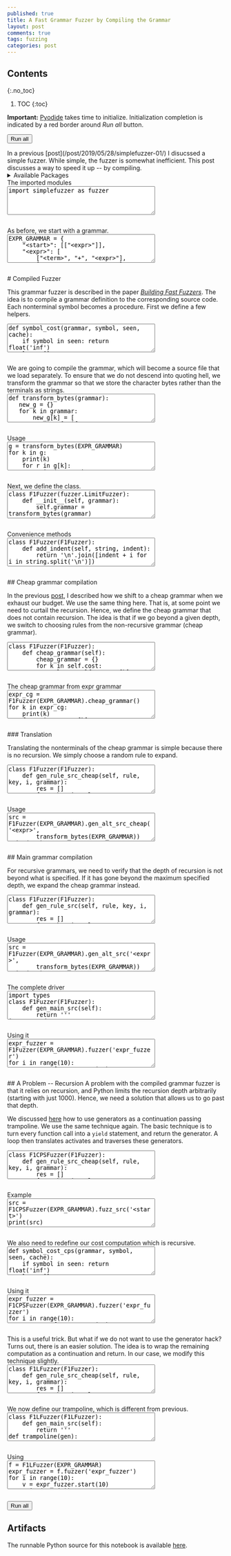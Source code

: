 ```yaml
---
published: true
title: A Fast Grammar Fuzzer by Compiling the Grammar
layout: post
comments: true
tags: fuzzing
categories: post
---
```


## Contents
{:.no_toc}

1. TOC
{:toc}

<script src="/resources/js/graphviz/index.min.js"></script>
<script>
// From https://github.com/hpcc-systems/hpcc-js-wasm
// Hosted for teaching.
var hpccWasm = window["@hpcc-js/wasm"];
function display_dot(dot_txt, div) {
    hpccWasm.graphviz.layout(dot_txt, "svg", "dot").then(svg => {
        div.innerHTML = svg;
    });
}
window.display_dot = display_dot
// from js import display_dot
</script>

<script src="/resources/pyodide/full/3.9/pyodide.js"></script>
<link rel="stylesheet" type="text/css" media="all" href="/resources/skulpt/css/codemirror.css">
<link rel="stylesheet" type="text/css" media="all" href="/resources/skulpt/css/solarized.css">
<link rel="stylesheet" type="text/css" media="all" href="/resources/skulpt/css/env/editor.css">

<script src="/resources/skulpt/js/codemirrorepl.js" type="text/javascript"></script>
<script src="/resources/skulpt/js/python.js" type="text/javascript"></script>
<script src="/resources/pyodide/js/env/editor.js" type="text/javascript"></script>

**Important:** [Pyodide](https://pyodide.readthedocs.io/en/latest/) takes time to initialize.
Initialization completion is indicated by a red border around *Run all* button.
<form name='python_run_form'>
<button type="button" name="python_run_all">Run all</button>
</form>
In a previous [post](/post/2019/05/28/simplefuzzer-01/) I disucssed a simple
fuzzer.  While simple, the fuzzer is somewhat inefficient. This post discusses
a way to speed it up -- by compiling.

<details>
<summary>Available Packages </summary>
<!--##### Available Packages-->

These are packages that refer either to my previous posts or to pure python
packages that I have compiled, and is available in the below locations. As
before, install them if you need to run the program directly on the machine.
To install, simply download the wheel file (`pkg.whl`) and install using
`pip install pkg.whl`.

<ol>
<li><a href="https://rahul.gopinath.org/py/simplefuzzer-0.0.1-py2.py3-none-any.whl">simplefuzzer-0.0.1-py2.py3-none-any.whl</a> from "<a href="/post/2019/05/28/simplefuzzer-01/">The simplest grammar fuzzer in the world</a>".</li>
</ol>

<div style='display:none'>
<form name='python_run_form'>
<textarea cols="40" rows="4" id='python_pre_edit' name='python_edit'>
https://rahul.gopinath.org/py/simplefuzzer-0.0.1-py2.py3-none-any.whl
</textarea>
</form>
</div>
</details>
The imported modules

<!--
############
import simplefuzzer as fuzzer

############
-->
<form name='python_run_form'>
<textarea cols="40" rows="4" name='python_edit'>
import simplefuzzer as fuzzer
</textarea><br />
<pre class='Output' name='python_output'></pre>
<div name='python_canvas'></div>
</form>
As before, we start with a grammar.

<!--
############
EXPR_GRAMMAR = {
    "<start>": [["<expr>"]],
    "<expr>": [
        ["<term>", "+", "<expr>"],
        ["<term>", "-", "<expr>"],
        ["<term>"]],
    "<term>": [
        ["<factor>", "*", "<term>"],
        ["<factor>", "/", "<term>"],
        ["<factor>"]],
    "<factor>": [
        ["+", "<factor>"],
        ["-", "<factor>"],
        ["(", "<expr>", ")"],
        ["<integer>", ".", "<integer>"],
        ["<integer>"]],
    "<integer>": [
        ["<digit>", "<integer>"],
        ["<digit>"]],
    "<digit>": [["0"], ["1"], ["2"], ["3"], ["4"], ["5"], ["6"], ["7"], ["8"], ["9"]]
}

EXPR_START = '<start>'


############
-->
<form name='python_run_form'>
<textarea cols="40" rows="4" name='python_edit'>
EXPR_GRAMMAR = {
    &quot;&lt;start&gt;&quot;: [[&quot;&lt;expr&gt;&quot;]],
    &quot;&lt;expr&gt;&quot;: [
        [&quot;&lt;term&gt;&quot;, &quot;+&quot;, &quot;&lt;expr&gt;&quot;],
        [&quot;&lt;term&gt;&quot;, &quot;-&quot;, &quot;&lt;expr&gt;&quot;],
        [&quot;&lt;term&gt;&quot;]],
    &quot;&lt;term&gt;&quot;: [
        [&quot;&lt;factor&gt;&quot;, &quot;*&quot;, &quot;&lt;term&gt;&quot;],
        [&quot;&lt;factor&gt;&quot;, &quot;/&quot;, &quot;&lt;term&gt;&quot;],
        [&quot;&lt;factor&gt;&quot;]],
    &quot;&lt;factor&gt;&quot;: [
        [&quot;+&quot;, &quot;&lt;factor&gt;&quot;],
        [&quot;-&quot;, &quot;&lt;factor&gt;&quot;],
        [&quot;(&quot;, &quot;&lt;expr&gt;&quot;, &quot;)&quot;],
        [&quot;&lt;integer&gt;&quot;, &quot;.&quot;, &quot;&lt;integer&gt;&quot;],
        [&quot;&lt;integer&gt;&quot;]],
    &quot;&lt;integer&gt;&quot;: [
        [&quot;&lt;digit&gt;&quot;, &quot;&lt;integer&gt;&quot;],
        [&quot;&lt;digit&gt;&quot;]],
    &quot;&lt;digit&gt;&quot;: [[&quot;0&quot;], [&quot;1&quot;], [&quot;2&quot;], [&quot;3&quot;], [&quot;4&quot;], [&quot;5&quot;], [&quot;6&quot;], [&quot;7&quot;], [&quot;8&quot;], [&quot;9&quot;]]
}

EXPR_START = &#x27;&lt;start&gt;&#x27;
</textarea><br />
<pre class='Output' name='python_output'></pre>
<div name='python_canvas'></div>
</form>
# Compiled Fuzzer

This grammar fuzzer is described in the paper
[*Building Fast Fuzzers*](/publications/2019/11/18/arxiv-building/).
The idea is to compile a grammar definition to the corresponding source code.
Each nonterminal symbol becomes a procedure. First we define a few helpers.

<!--
############
def symbol_cost(grammar, symbol, seen, cache):
    if symbol in seen: return float('inf')
    lst = []
    for rule in grammar.get(symbol, []):
        if symbol in cache and str(rule) in cache[symbol]:
            lst.append(cache[symbol][str(rule)])
        else:
            lst.append(expansion_cost(grammar, rule, seen | {symbol}, cache))
    v = min(lst, default=0)
    return v

def expansion_cost(grammar, tokens, seen, cache):
    return max((symbol_cost(grammar, token, seen, cache)
                for token in tokens if token in grammar), default=0) + 1

def compute_cost(grammar):
    rule_cost = {}
    for k in grammar:
        rule_cost[k] = {}
        for rule in grammar[k]:
            rule_cost[k][str(rule)] = expansion_cost(grammar, rule, set(), rule_cost)
    return rule_cost

############
-->
<form name='python_run_form'>
<textarea cols="40" rows="4" name='python_edit'>
def symbol_cost(grammar, symbol, seen, cache):
    if symbol in seen: return float(&#x27;inf&#x27;)
    lst = []
    for rule in grammar.get(symbol, []):
        if symbol in cache and str(rule) in cache[symbol]:
            lst.append(cache[symbol][str(rule)])
        else:
            lst.append(expansion_cost(grammar, rule, seen | {symbol}, cache))
    v = min(lst, default=0)
    return v

def expansion_cost(grammar, tokens, seen, cache):
    return max((symbol_cost(grammar, token, seen, cache)
                for token in tokens if token in grammar), default=0) + 1

def compute_cost(grammar):
    rule_cost = {}
    for k in grammar:
        rule_cost[k] = {}
        for rule in grammar[k]:
            rule_cost[k][str(rule)] = expansion_cost(grammar, rule, set(), rule_cost)
    return rule_cost
</textarea><br />
<pre class='Output' name='python_output'></pre>
<div name='python_canvas'></div>
</form>
We are going to compile the grammar, which will
become a source file that we load separately. To ensure that we do not
descend into quoting hell, we transform the grammar so that we store the
character bytes rather than the terminals as strings.

<!--
############
def transform_bytes(grammar):
   new_g = {}
   for k in grammar:
       new_g[k] = [
               [t if fuzzer.is_nonterminal(t) else ord(t) for t in r]
               for r in grammar[k]]
   return new_g

############
-->
<form name='python_run_form'>
<textarea cols="40" rows="4" name='python_edit'>
def transform_bytes(grammar):
   new_g = {}
   for k in grammar:
       new_g[k] = [
               [t if fuzzer.is_nonterminal(t) else ord(t) for t in r]
               for r in grammar[k]]
   return new_g
</textarea><br />
<pre class='Output' name='python_output'></pre>
<div name='python_canvas'></div>
</form>
Usage

<!--
############
g = transform_bytes(EXPR_GRAMMAR)
for k in g:
    print(k)
    for r in g[k]:
        print('  ', r)

############
-->
<form name='python_run_form'>
<textarea cols="40" rows="4" name='python_edit'>
g = transform_bytes(EXPR_GRAMMAR)
for k in g:
    print(k)
    for r in g[k]:
        print(&#x27;  &#x27;, r)
</textarea><br />
<pre class='Output' name='python_output'></pre>
<div name='python_canvas'></div>
</form>
Next, we define the class.

<!--
############
class F1Fuzzer(fuzzer.LimitFuzzer):
    def __init__(self, grammar):
        self.grammar = transform_bytes(grammar)
        self.cost = compute_cost(self.grammar)

############
-->
<form name='python_run_form'>
<textarea cols="40" rows="4" name='python_edit'>
class F1Fuzzer(fuzzer.LimitFuzzer):
    def __init__(self, grammar):
        self.grammar = transform_bytes(grammar)
        self.cost = compute_cost(self.grammar)
</textarea><br />
<pre class='Output' name='python_output'></pre>
<div name='python_canvas'></div>
</form>
Convenience methods

<!--
############
class F1Fuzzer(F1Fuzzer):
    def add_indent(self, string, indent):
        return '\n'.join([indent + i for i in string.split('\n')])

    def k_to_s(self, k): return k[1:-1].replace('-', '_')

############
-->
<form name='python_run_form'>
<textarea cols="40" rows="4" name='python_edit'>
class F1Fuzzer(F1Fuzzer):
    def add_indent(self, string, indent):
        return &#x27;\n&#x27;.join([indent + i for i in string.split(&#x27;\n&#x27;)])

    def k_to_s(self, k): return k[1:-1].replace(&#x27;-&#x27;, &#x27;_&#x27;)
</textarea><br />
<pre class='Output' name='python_output'></pre>
<div name='python_canvas'></div>
</form>
## Cheap grammar compilation

In the previous [post](/post/2019/05/28/simplefuzzer-01/), I described how we
shift  to a cheap grammar when we exhaust our budget. We use the same thing
here. That is, at some point we need to curtail the recursion. Hence, we
define the cheap grammar that does not contain recursion. The idea is that
if we go beyond a given depth, we switch to choosing rules from the
non-recursive grammar (cheap grammar).

<!--
############
class F1Fuzzer(F1Fuzzer):
    def cheap_grammar(self):
        cheap_grammar = {}
        for k in self.cost:
            rules = self.grammar[k]
            if rules:
                min_cost = min([self.cost[k][str(r)] for r in rules])
                cheap_grammar[k] = [r for r in self.grammar[k] if self.cost[k][str(r)] == min_cost]
            else:
                cheap_grammar[k] = [] # (No rules found)
        return cheap_grammar

############
-->
<form name='python_run_form'>
<textarea cols="40" rows="4" name='python_edit'>
class F1Fuzzer(F1Fuzzer):
    def cheap_grammar(self):
        cheap_grammar = {}
        for k in self.cost:
            rules = self.grammar[k]
            if rules:
                min_cost = min([self.cost[k][str(r)] for r in rules])
                cheap_grammar[k] = [r for r in self.grammar[k] if self.cost[k][str(r)] == min_cost]
            else:
                cheap_grammar[k] = [] # (No rules found)
        return cheap_grammar
</textarea><br />
<pre class='Output' name='python_output'></pre>
<div name='python_canvas'></div>
</form>
The cheap grammar from expr grammar

<!--
############
expr_cg = F1Fuzzer(EXPR_GRAMMAR).cheap_grammar()
for k in expr_cg:
    print(k)
    for r in expr_cg[k]:
        print('   ', r)


############
-->
<form name='python_run_form'>
<textarea cols="40" rows="4" name='python_edit'>
expr_cg = F1Fuzzer(EXPR_GRAMMAR).cheap_grammar()
for k in expr_cg:
    print(k)
    for r in expr_cg[k]:
        print(&#x27;   &#x27;, r)
</textarea><br />
<pre class='Output' name='python_output'></pre>
<div name='python_canvas'></div>
</form>
### Translation

Translating the nonterminals of the cheap grammar is simple because there is
no recursion. We simply choose a random rule to expand.

<!--
############
class F1Fuzzer(F1Fuzzer):
    def gen_rule_src_cheap(self, rule, key, i, grammar):
        res = []
        for token in rule:
            if token in grammar:
                res.append('''\
gen_%s_cheap()''' % (self.k_to_s(token)))
            else:
                res.append('''\
result.append(%d)''' % token)
        return '\n'.join(res)


    def gen_alt_src_cheap(self, key, grammar):
        rules = grammar[key]
        result = []
        result.append('''
def gen_%(name)s_cheap():
    val = random.randrange(%(nrules)s)''' % {
            'name':self.k_to_s(key),
            'nrules':len(rules)})
        for i, rule in enumerate(rules):
            result.append('''\
    if val == %d:
%s
        return''' % (i, self.add_indent(
            self.gen_rule_src_cheap(rule, key, i, grammar),'        ')))
        return '\n'.join(result)

############
-->
<form name='python_run_form'>
<textarea cols="40" rows="4" name='python_edit'>
class F1Fuzzer(F1Fuzzer):
    def gen_rule_src_cheap(self, rule, key, i, grammar):
        res = []
        for token in rule:
            if token in grammar:
                res.append(&#x27;&#x27;&#x27;\
gen_%s_cheap()&#x27;&#x27;&#x27; % (self.k_to_s(token)))
            else:
                res.append(&#x27;&#x27;&#x27;\
result.append(%d)&#x27;&#x27;&#x27; % token)
        return &#x27;\n&#x27;.join(res)


    def gen_alt_src_cheap(self, key, grammar):
        rules = grammar[key]
        result = []
        result.append(&#x27;&#x27;&#x27;
def gen_%(name)s_cheap():
    val = random.randrange(%(nrules)s)&#x27;&#x27;&#x27; % {
            &#x27;name&#x27;:self.k_to_s(key),
            &#x27;nrules&#x27;:len(rules)})
        for i, rule in enumerate(rules):
            result.append(&#x27;&#x27;&#x27;\
    if val == %d:
%s
        return&#x27;&#x27;&#x27; % (i, self.add_indent(
            self.gen_rule_src_cheap(rule, key, i, grammar),&#x27;        &#x27;)))
        return &#x27;\n&#x27;.join(result)
</textarea><br />
<pre class='Output' name='python_output'></pre>
<div name='python_canvas'></div>
</form>
Usage

<!--
############
src = F1Fuzzer(EXPR_GRAMMAR).gen_alt_src_cheap('<expr>',
        transform_bytes(EXPR_GRAMMAR))
print(src)


############
-->
<form name='python_run_form'>
<textarea cols="40" rows="4" name='python_edit'>
src = F1Fuzzer(EXPR_GRAMMAR).gen_alt_src_cheap(&#x27;&lt;expr&gt;&#x27;,
        transform_bytes(EXPR_GRAMMAR))
print(src)
</textarea><br />
<pre class='Output' name='python_output'></pre>
<div name='python_canvas'></div>
</form>
## Main grammar compilation

For recursive grammars, we need to verify that the depth of recursion is not
beyond what is specified. If it has gone beyond the maximum specified depth,
we expand the cheap grammar instead.

<!--
############
class F1Fuzzer(F1Fuzzer):
    def gen_rule_src(self, rule, key, i, grammar):
        res = []
        for token in rule:
            if token in grammar:
                res.append('''\
gen_%s(max_depth, next_depth)''' % (self.k_to_s(token)))
            else:
                res.append('''\
result.append(%d)''' % token)
        return '\n'.join(res)

    def gen_alt_src(self, key, grammar):
        rules = grammar[key]
        result = []
        result.append('''
def gen_%(name)s(max_depth, depth=0):
    next_depth = depth + 1
    if depth > max_depth:
        gen_%(name)s_cheap()
        return
    val = random.randrange(%(nrules)s)''' % {
            'name':self.k_to_s(key),
            'nrules':len(rules)})
        for i, rule in enumerate(rules):
            result.append('''\
    if val == %d:
%s
        return''' % (i, self.add_indent(self.gen_rule_src(rule, key, i, grammar),'        ')))
        return '\n'.join(result)

############
-->
<form name='python_run_form'>
<textarea cols="40" rows="4" name='python_edit'>
class F1Fuzzer(F1Fuzzer):
    def gen_rule_src(self, rule, key, i, grammar):
        res = []
        for token in rule:
            if token in grammar:
                res.append(&#x27;&#x27;&#x27;\
gen_%s(max_depth, next_depth)&#x27;&#x27;&#x27; % (self.k_to_s(token)))
            else:
                res.append(&#x27;&#x27;&#x27;\
result.append(%d)&#x27;&#x27;&#x27; % token)
        return &#x27;\n&#x27;.join(res)

    def gen_alt_src(self, key, grammar):
        rules = grammar[key]
        result = []
        result.append(&#x27;&#x27;&#x27;
def gen_%(name)s(max_depth, depth=0):
    next_depth = depth + 1
    if depth &gt; max_depth:
        gen_%(name)s_cheap()
        return
    val = random.randrange(%(nrules)s)&#x27;&#x27;&#x27; % {
            &#x27;name&#x27;:self.k_to_s(key),
            &#x27;nrules&#x27;:len(rules)})
        for i, rule in enumerate(rules):
            result.append(&#x27;&#x27;&#x27;\
    if val == %d:
%s
        return&#x27;&#x27;&#x27; % (i, self.add_indent(self.gen_rule_src(rule, key, i, grammar),&#x27;        &#x27;)))
        return &#x27;\n&#x27;.join(result)
</textarea><br />
<pre class='Output' name='python_output'></pre>
<div name='python_canvas'></div>
</form>
Usage

<!--
############
src = F1Fuzzer(EXPR_GRAMMAR).gen_alt_src('<expr>',
        transform_bytes(EXPR_GRAMMAR))
print(src)

############
-->
<form name='python_run_form'>
<textarea cols="40" rows="4" name='python_edit'>
src = F1Fuzzer(EXPR_GRAMMAR).gen_alt_src(&#x27;&lt;expr&gt;&#x27;,
        transform_bytes(EXPR_GRAMMAR))
print(src)
</textarea><br />
<pre class='Output' name='python_output'></pre>
<div name='python_canvas'></div>
</form>
The complete driver

<!--
############
import types
class F1Fuzzer(F1Fuzzer):
    def gen_main_src(self):
        return '''
import random
result = []
def start(max_depth):
    gen_start(max_depth)
    v = ''.join([chr(i) for i in result])
    result.clear()
    return v
        '''

    def gen_fuzz_src(self):
        result = []
        cheap_grammar = self.cheap_grammar()
        for key in cheap_grammar:
            result.append(self.gen_alt_src_cheap(key, cheap_grammar))
        for key in self.grammar:
            result.append(self.gen_alt_src(key, self.grammar))
        return '\n'.join(result)

    def fuzz_src(self, key='<start>'):
        result = [self.gen_fuzz_src(),
                  self.gen_main_src()]
        return ''.join(result)

    def load_src(self, src, mn):
        module = types.ModuleType(mn)
        exec(src, module.__dict__)
        return module

    def fuzzer(self, name):
        cf_src = self.fuzz_src()
        return self.load_src(cf_src, name + '_f1_fuzzer')

############
-->
<form name='python_run_form'>
<textarea cols="40" rows="4" name='python_edit'>
import types
class F1Fuzzer(F1Fuzzer):
    def gen_main_src(self):
        return &#x27;&#x27;&#x27;
import random
result = []
def start(max_depth):
    gen_start(max_depth)
    v = &#x27;&#x27;.join([chr(i) for i in result])
    result.clear()
    return v
        &#x27;&#x27;&#x27;

    def gen_fuzz_src(self):
        result = []
        cheap_grammar = self.cheap_grammar()
        for key in cheap_grammar:
            result.append(self.gen_alt_src_cheap(key, cheap_grammar))
        for key in self.grammar:
            result.append(self.gen_alt_src(key, self.grammar))
        return &#x27;\n&#x27;.join(result)

    def fuzz_src(self, key=&#x27;&lt;start&gt;&#x27;):
        result = [self.gen_fuzz_src(),
                  self.gen_main_src()]
        return &#x27;&#x27;.join(result)

    def load_src(self, src, mn):
        module = types.ModuleType(mn)
        exec(src, module.__dict__)
        return module

    def fuzzer(self, name):
        cf_src = self.fuzz_src()
        return self.load_src(cf_src, name + &#x27;_f1_fuzzer&#x27;)
</textarea><br />
<pre class='Output' name='python_output'></pre>
<div name='python_canvas'></div>
</form>
Using it

<!--
############
expr_fuzzer = F1Fuzzer(EXPR_GRAMMAR).fuzzer('expr_fuzzer')
for i in range(10):
    v = expr_fuzzer.start(10)
    print(v)

############
-->
<form name='python_run_form'>
<textarea cols="40" rows="4" name='python_edit'>
expr_fuzzer = F1Fuzzer(EXPR_GRAMMAR).fuzzer(&#x27;expr_fuzzer&#x27;)
for i in range(10):
    v = expr_fuzzer.start(10)
    print(v)
</textarea><br />
<pre class='Output' name='python_output'></pre>
<div name='python_canvas'></div>
</form>
## A Problem -- Recursion
A problem with the compiled grammar fuzzer is that it relies on recursion,
and Python limits the recursion depth arbitrarily (starting with just 1000).
Hence, we need a solution that allows us to go past that depth.

We discussed [here](/post/2022/04/17/python-iterative-copy/) how to use
generators as a continuation passing trampoline. We use the same technique
again. The basic technique is to turn every function call into a `yield`
statement, and return the generator. A loop then translates activates
and traverses these generators.

<!--
############
class F1CPSFuzzer(F1Fuzzer):
    def gen_rule_src_cheap(self, rule, key, i, grammar):
        res = []
        for token in rule:
            if token in grammar:
                res.append('''\
yield gen_%s_cheap()''' % (self.k_to_s(token)))
            else:
                res.append('''\
result.append(%d)''' % token)
        return '\n'.join(res)


    def gen_alt_src_cheap(self, key, grammar):
        rules = grammar[key]
        result = []
        result.append('''
def gen_%(name)s_cheap():
    val = random.randrange(%(nrules)s)''' % {
            'name':self.k_to_s(key),
            'nrules':len(rules)})
        for i, rule in enumerate(rules):
            result.append('''\
    if val == %d:
%s
        return''' % (i, self.add_indent(self.gen_rule_src_cheap(rule, key, i, grammar),'        ')))
        return '\n'.join(result)

class F1CPSFuzzer(F1CPSFuzzer):
    def gen_rule_src(self, rule, key, i, grammar):
        res = []
        for token in rule:
            if token in grammar:
                res.append('''\
yield gen_%s(max_depth, next_depth)''' % (self.k_to_s(token)))
            else:
                res.append('''\
result.append(%d)''' % token)
        return '\n'.join(res)

    def gen_alt_src(self, key, grammar):
        rules = grammar[key]
        result = []
        result.append('''
def gen_%(name)s(max_depth, depth=0):
    next_depth = depth + 1
    if depth > max_depth:
        yield gen_%(name)s_cheap()
        return
    val = random.randrange(%(nrules)s)''' % {
            'name':self.k_to_s(key),
            'nrules':len(rules)})
        for i, rule in enumerate(rules):
            result.append('''\
    if val == %d:
%s
        return''' % (i, self.add_indent(self.gen_rule_src(rule, key, i, grammar),'        ')))
        return '\n'.join(result)

class F1CPSFuzzer(F1CPSFuzzer):
    def gen_main_src(self):
        return '''
def cpstrampoline(gen):
    stack = [gen]
    ret = None
    while stack:
        try:
            value, ret = ret, None
            res = stack[-1].send(value)
            if res is not None:
                stack.append(res)
        except StopIteration as e:
            stack.pop()
            ret = e.value
    return ret

import random
result = []
def start(max_depth):
    cpstrampoline(gen_start(max_depth))
    v = ''.join([chr(i) for i in result])
    result.clear()
    return v
        '''

    def gen_fuzz_src(self):
        result = []
        cheap_grammar = self.cheap_grammar()
        for key in cheap_grammar:
            result.append(self.gen_alt_src_cheap(key, cheap_grammar))
        for key in self.grammar:
            result.append(self.gen_alt_src(key, self.grammar))
        return '\n'.join(result)

    def fuzz_src(self, key='<start>'):
        result = [self.gen_fuzz_src(),
                  self.gen_main_src()]
        return ''.join(result)

    def fuzzer(self, name):
        cf_src = self.fuzz_src()
        return self.load_src(cf_src, name + '_f1_fuzzer')

############
-->
<form name='python_run_form'>
<textarea cols="40" rows="4" name='python_edit'>
class F1CPSFuzzer(F1Fuzzer):
    def gen_rule_src_cheap(self, rule, key, i, grammar):
        res = []
        for token in rule:
            if token in grammar:
                res.append(&#x27;&#x27;&#x27;\
yield gen_%s_cheap()&#x27;&#x27;&#x27; % (self.k_to_s(token)))
            else:
                res.append(&#x27;&#x27;&#x27;\
result.append(%d)&#x27;&#x27;&#x27; % token)
        return &#x27;\n&#x27;.join(res)


    def gen_alt_src_cheap(self, key, grammar):
        rules = grammar[key]
        result = []
        result.append(&#x27;&#x27;&#x27;
def gen_%(name)s_cheap():
    val = random.randrange(%(nrules)s)&#x27;&#x27;&#x27; % {
            &#x27;name&#x27;:self.k_to_s(key),
            &#x27;nrules&#x27;:len(rules)})
        for i, rule in enumerate(rules):
            result.append(&#x27;&#x27;&#x27;\
    if val == %d:
%s
        return&#x27;&#x27;&#x27; % (i, self.add_indent(self.gen_rule_src_cheap(rule, key, i, grammar),&#x27;        &#x27;)))
        return &#x27;\n&#x27;.join(result)

class F1CPSFuzzer(F1CPSFuzzer):
    def gen_rule_src(self, rule, key, i, grammar):
        res = []
        for token in rule:
            if token in grammar:
                res.append(&#x27;&#x27;&#x27;\
yield gen_%s(max_depth, next_depth)&#x27;&#x27;&#x27; % (self.k_to_s(token)))
            else:
                res.append(&#x27;&#x27;&#x27;\
result.append(%d)&#x27;&#x27;&#x27; % token)
        return &#x27;\n&#x27;.join(res)

    def gen_alt_src(self, key, grammar):
        rules = grammar[key]
        result = []
        result.append(&#x27;&#x27;&#x27;
def gen_%(name)s(max_depth, depth=0):
    next_depth = depth + 1
    if depth &gt; max_depth:
        yield gen_%(name)s_cheap()
        return
    val = random.randrange(%(nrules)s)&#x27;&#x27;&#x27; % {
            &#x27;name&#x27;:self.k_to_s(key),
            &#x27;nrules&#x27;:len(rules)})
        for i, rule in enumerate(rules):
            result.append(&#x27;&#x27;&#x27;\
    if val == %d:
%s
        return&#x27;&#x27;&#x27; % (i, self.add_indent(self.gen_rule_src(rule, key, i, grammar),&#x27;        &#x27;)))
        return &#x27;\n&#x27;.join(result)

class F1CPSFuzzer(F1CPSFuzzer):
    def gen_main_src(self):
        return &#x27;&#x27;&#x27;
def cpstrampoline(gen):
    stack = [gen]
    ret = None
    while stack:
        try:
            value, ret = ret, None
            res = stack[-1].send(value)
            if res is not None:
                stack.append(res)
        except StopIteration as e:
            stack.pop()
            ret = e.value
    return ret

import random
result = []
def start(max_depth):
    cpstrampoline(gen_start(max_depth))
    v = &#x27;&#x27;.join([chr(i) for i in result])
    result.clear()
    return v
        &#x27;&#x27;&#x27;

    def gen_fuzz_src(self):
        result = []
        cheap_grammar = self.cheap_grammar()
        for key in cheap_grammar:
            result.append(self.gen_alt_src_cheap(key, cheap_grammar))
        for key in self.grammar:
            result.append(self.gen_alt_src(key, self.grammar))
        return &#x27;\n&#x27;.join(result)

    def fuzz_src(self, key=&#x27;&lt;start&gt;&#x27;):
        result = [self.gen_fuzz_src(),
                  self.gen_main_src()]
        return &#x27;&#x27;.join(result)

    def fuzzer(self, name):
        cf_src = self.fuzz_src()
        return self.load_src(cf_src, name + &#x27;_f1_fuzzer&#x27;)
</textarea><br />
<pre class='Output' name='python_output'></pre>
<div name='python_canvas'></div>
</form>
Example

<!--
############
src = F1CPSFuzzer(EXPR_GRAMMAR).fuzz_src('<start>')
print(src)

############
-->
<form name='python_run_form'>
<textarea cols="40" rows="4" name='python_edit'>
src = F1CPSFuzzer(EXPR_GRAMMAR).fuzz_src(&#x27;&lt;start&gt;&#x27;)
print(src)
</textarea><br />
<pre class='Output' name='python_output'></pre>
<div name='python_canvas'></div>
</form>
We also need to redefine our cost computation which is recursive.

<!--
############
def symbol_cost_cps(grammar, symbol, seen, cache):
    if symbol in seen: return float('inf')
    lst = []
    for rule in grammar.get(symbol, []):
        if symbol in cache and str(rule) in cache[symbol]:
            lst.append(cache[symbol][str(rule)])
        else:
            e = yield expansion_cost_cps(grammar, rule, seen | {symbol}, cache)
            lst.append(e)
    v = min(lst, default=0)
    return v

def expansion_cost_cps(grammar, tokens, seen, cache):
    lst = []
    for token in tokens:
        if token not in grammar: continue
        s = yield symbol_cost_cps(grammar, token, seen, cache)
        lst.append(s)
    return max(lst, default=0) + 1

def cpstrampoline(gen):
    stack = [gen]
    ret = None
    while stack:
        try:
            value, ret = ret, None
            res = stack[-1].send(value)
            if res is not None:
                stack.append(res)
        except StopIteration as e:
            stack.pop()
            ret = e.value
    return ret

def compute_cost_cps(grammar):
    rule_cost = {}
    for k in grammar:
        rule_cost[k] = {}
        for rule in grammar[k]:
            e = cpstrampoline(expansion_cost_cps(grammar, rule, set(), rule_cost))
            rule_cost[k][str(rule)] = e
    return rule_cost

class F1CPSFuzzer(F1CPSFuzzer):
    def __init__(self, grammar):
        self.grammar = transform_bytes(grammar)
        self.cost = compute_cost_cps(self.grammar)


############
-->
<form name='python_run_form'>
<textarea cols="40" rows="4" name='python_edit'>
def symbol_cost_cps(grammar, symbol, seen, cache):
    if symbol in seen: return float(&#x27;inf&#x27;)
    lst = []
    for rule in grammar.get(symbol, []):
        if symbol in cache and str(rule) in cache[symbol]:
            lst.append(cache[symbol][str(rule)])
        else:
            e = yield expansion_cost_cps(grammar, rule, seen | {symbol}, cache)
            lst.append(e)
    v = min(lst, default=0)
    return v

def expansion_cost_cps(grammar, tokens, seen, cache):
    lst = []
    for token in tokens:
        if token not in grammar: continue
        s = yield symbol_cost_cps(grammar, token, seen, cache)
        lst.append(s)
    return max(lst, default=0) + 1

def cpstrampoline(gen):
    stack = [gen]
    ret = None
    while stack:
        try:
            value, ret = ret, None
            res = stack[-1].send(value)
            if res is not None:
                stack.append(res)
        except StopIteration as e:
            stack.pop()
            ret = e.value
    return ret

def compute_cost_cps(grammar):
    rule_cost = {}
    for k in grammar:
        rule_cost[k] = {}
        for rule in grammar[k]:
            e = cpstrampoline(expansion_cost_cps(grammar, rule, set(), rule_cost))
            rule_cost[k][str(rule)] = e
    return rule_cost

class F1CPSFuzzer(F1CPSFuzzer):
    def __init__(self, grammar):
        self.grammar = transform_bytes(grammar)
        self.cost = compute_cost_cps(self.grammar)
</textarea><br />
<pre class='Output' name='python_output'></pre>
<div name='python_canvas'></div>
</form>
Using it

<!--
############
expr_fuzzer = F1CPSFuzzer(EXPR_GRAMMAR).fuzzer('expr_fuzzer')
for i in range(10):
    v = expr_fuzzer.start(10)
    print(repr(v))

############
-->
<form name='python_run_form'>
<textarea cols="40" rows="4" name='python_edit'>
expr_fuzzer = F1CPSFuzzer(EXPR_GRAMMAR).fuzzer(&#x27;expr_fuzzer&#x27;)
for i in range(10):
    v = expr_fuzzer.start(10)
    print(repr(v))
</textarea><br />
<pre class='Output' name='python_output'></pre>
<div name='python_canvas'></div>
</form>
This is a useful trick. But what if we do not want to use the generator hack?
Turns out, there is an easier solution. The idea is to wrap the remaining
computation as a continuation and return. In our case, we modify this
technique slightly.

<!--
############
class F1LFuzzer(F1Fuzzer):
    def gen_rule_src_cheap(self, rule, key, i, grammar):
        res = []
        for token in rule:
            if token in grammar:
                res.append('''\
lambda: gen_%s_cheap(),''' % (self.k_to_s(token)))
            else:
                res.append('''\
lambda: result.append(%d),''' % token)
        return '\n'.join(res)


    def gen_alt_src_cheap(self, key, grammar):
        rules = grammar[key]
        result = []
        result.append('''
def gen_%(name)s_cheap():
    val = random.randrange(%(nrules)s)''' % {
            'name':self.k_to_s(key),
            'nrules':len(rules)})
        for i, rule in enumerate(rules):
            result.append('''\
    if val == %d:
        return [%s]''' % (i, self.add_indent(self.gen_rule_src_cheap(rule, key, i, grammar),'        ')))
        return '\n'.join(result)

class F1LFuzzer(F1LFuzzer):
    def gen_rule_src(self, rule, key, i, grammar):
        res = []
        for token in rule:
            if token in grammar:
                res.append('''\
lambda: gen_%s(max_depth, next_depth),''' % (self.k_to_s(token)))
            else:
                res.append('''\
lambda: result.append(%d),''' % token)
        return '\n'.join(res)

    def gen_alt_src(self, key, grammar):
        rules = grammar[key]
        result = []
        result.append('''
def gen_%(name)s(max_depth, depth=0):
    next_depth = depth + 1
    if depth > max_depth:
        return [lambda: gen_%(name)s_cheap()]
    val = random.randrange(%(nrules)s)''' % {
            'name':self.k_to_s(key),
            'nrules':len(rules)})
        for i, rule in enumerate(rules):
            result.append('''\
    if val == %d:
        return [%s]''' % (i, self.add_indent(self.gen_rule_src(rule, key, i, grammar),'        ')))
        return '\n'.join(result)

############
-->
<form name='python_run_form'>
<textarea cols="40" rows="4" name='python_edit'>
class F1LFuzzer(F1Fuzzer):
    def gen_rule_src_cheap(self, rule, key, i, grammar):
        res = []
        for token in rule:
            if token in grammar:
                res.append(&#x27;&#x27;&#x27;\
lambda: gen_%s_cheap(),&#x27;&#x27;&#x27; % (self.k_to_s(token)))
            else:
                res.append(&#x27;&#x27;&#x27;\
lambda: result.append(%d),&#x27;&#x27;&#x27; % token)
        return &#x27;\n&#x27;.join(res)


    def gen_alt_src_cheap(self, key, grammar):
        rules = grammar[key]
        result = []
        result.append(&#x27;&#x27;&#x27;
def gen_%(name)s_cheap():
    val = random.randrange(%(nrules)s)&#x27;&#x27;&#x27; % {
            &#x27;name&#x27;:self.k_to_s(key),
            &#x27;nrules&#x27;:len(rules)})
        for i, rule in enumerate(rules):
            result.append(&#x27;&#x27;&#x27;\
    if val == %d:
        return [%s]&#x27;&#x27;&#x27; % (i, self.add_indent(self.gen_rule_src_cheap(rule, key, i, grammar),&#x27;        &#x27;)))
        return &#x27;\n&#x27;.join(result)

class F1LFuzzer(F1LFuzzer):
    def gen_rule_src(self, rule, key, i, grammar):
        res = []
        for token in rule:
            if token in grammar:
                res.append(&#x27;&#x27;&#x27;\
lambda: gen_%s(max_depth, next_depth),&#x27;&#x27;&#x27; % (self.k_to_s(token)))
            else:
                res.append(&#x27;&#x27;&#x27;\
lambda: result.append(%d),&#x27;&#x27;&#x27; % token)
        return &#x27;\n&#x27;.join(res)

    def gen_alt_src(self, key, grammar):
        rules = grammar[key]
        result = []
        result.append(&#x27;&#x27;&#x27;
def gen_%(name)s(max_depth, depth=0):
    next_depth = depth + 1
    if depth &gt; max_depth:
        return [lambda: gen_%(name)s_cheap()]
    val = random.randrange(%(nrules)s)&#x27;&#x27;&#x27; % {
            &#x27;name&#x27;:self.k_to_s(key),
            &#x27;nrules&#x27;:len(rules)})
        for i, rule in enumerate(rules):
            result.append(&#x27;&#x27;&#x27;\
    if val == %d:
        return [%s]&#x27;&#x27;&#x27; % (i, self.add_indent(self.gen_rule_src(rule, key, i, grammar),&#x27;        &#x27;)))
        return &#x27;\n&#x27;.join(result)
</textarea><br />
<pre class='Output' name='python_output'></pre>
<div name='python_canvas'></div>
</form>
We now define our trampoline, which is different from previous.

<!--
############
class F1LFuzzer(F1LFuzzer):
    def gen_main_src(self):
        return '''
def trampoline(gen):
    ret = None
    stack = gen
    while stack:
        cur, *stack = stack
        res = cur()
        if res is not None:
            stack = res + stack
    return

import random
result = []
def start(max_depth):
    trampoline(gen_start(max_depth))
    v = ''.join([chr(i) for i in result])
    result.clear()
    return v
        '''

    def gen_fuzz_src(self):
        result = []
        cheap_grammar = self.cheap_grammar()
        for key in cheap_grammar:
            result.append(self.gen_alt_src_cheap(key, cheap_grammar))
        for key in self.grammar:
            result.append(self.gen_alt_src(key, self.grammar))
        return '\n'.join(result)

    def fuzz_src(self, key='<start>'):
        result = [self.gen_fuzz_src(),
                  self.gen_main_src()]
        return ''.join(result)

    def fuzzer(self, name):
        cf_src = self.fuzz_src()
        return self.load_src(cf_src, name + '_f1_fuzzer')

############
-->
<form name='python_run_form'>
<textarea cols="40" rows="4" name='python_edit'>
class F1LFuzzer(F1LFuzzer):
    def gen_main_src(self):
        return &#x27;&#x27;&#x27;
def trampoline(gen):
    ret = None
    stack = gen
    while stack:
        cur, *stack = stack
        res = cur()
        if res is not None:
            stack = res + stack
    return

import random
result = []
def start(max_depth):
    trampoline(gen_start(max_depth))
    v = &#x27;&#x27;.join([chr(i) for i in result])
    result.clear()
    return v
        &#x27;&#x27;&#x27;

    def gen_fuzz_src(self):
        result = []
        cheap_grammar = self.cheap_grammar()
        for key in cheap_grammar:
            result.append(self.gen_alt_src_cheap(key, cheap_grammar))
        for key in self.grammar:
            result.append(self.gen_alt_src(key, self.grammar))
        return &#x27;\n&#x27;.join(result)

    def fuzz_src(self, key=&#x27;&lt;start&gt;&#x27;):
        result = [self.gen_fuzz_src(),
                  self.gen_main_src()]
        return &#x27;&#x27;.join(result)

    def fuzzer(self, name):
        cf_src = self.fuzz_src()
        return self.load_src(cf_src, name + &#x27;_f1_fuzzer&#x27;)
</textarea><br />
<pre class='Output' name='python_output'></pre>
<div name='python_canvas'></div>
</form>
Using

<!--
############
f = F1LFuzzer(EXPR_GRAMMAR)
expr_fuzzer = f.fuzzer('expr_fuzzer')
for i in range(10):
    v = expr_fuzzer.start(10)
    print(repr(v))

############
-->
<form name='python_run_form'>
<textarea cols="40" rows="4" name='python_edit'>
f = F1LFuzzer(EXPR_GRAMMAR)
expr_fuzzer = f.fuzzer(&#x27;expr_fuzzer&#x27;)
for i in range(10):
    v = expr_fuzzer.start(10)
    print(repr(v))
</textarea><br />
<pre class='Output' name='python_output'></pre>
<div name='python_canvas'></div>
</form>

<form name='python_run_form'>
<button type="button" name="python_run_all">Run all</button>
</form>

## Artifacts

The runnable Python source for this notebook is available [here](https://github.com/rahulgopinath/rahulgopinath.github.io/blob/master/notebooks/2022-05-15-compiled-fuzzer.py).


